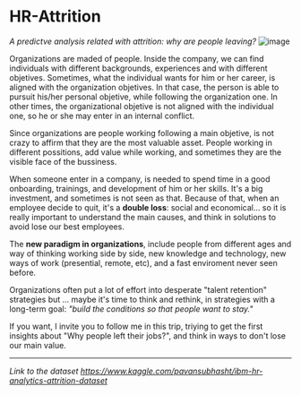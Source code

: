 # HR-Attrition
*A predictve analysis related with attrition: why are people leaving?*
![image](https://www.betterworks.com/wp-content/uploads/2020/06/TheBetterWayToQuit.jpg)


Organizations are maded of people. Inside the company, we can find individuals with different backgrounds, experiences and with different objetives. 
Sometimes, what the individual wants for him or her career, is aligned with the organization objetives. In that case, the person is able to pursuit his/her personal objetive, while following the organization one. In other times, the organizational objetive is not aligned with the individual one, so he or she may enter in an internal conflict.

Since organizations are people working following a main objetive, is not crazy to affirm that they are the most valuable asset. People working in different possitions, add value while working, and sometimes they are the visible face of the bussiness.

When someone enter in a company, is needed to spend time in a good onboarding, trainings, and development of him or her skills. It's a big investment, and sometimes is not seen as that. Because of that, when an employee decide to quit, it's a **double loss**: social and economical... so it is really important to understand the main causes, and think in solutions to avoid lose our best employees.

The **new paradigm in organizations**, include people from different ages and way of thinking working side by side, new knowledge and technology, new ways of work (presential, remote, etc), and a fast enviroment never seen before.

Organizations often put a lot of effort into desperate "talent retention" strategies but ... maybe it's time to think and rethink, in strategies with a long-term goal: *"build the conditions so that people want to stay."*

If you want, I invite you to follow me in this trip, triying to get the first insights about "Why people left their jobs?", and think in ways to don't lose our main value.

----------
*Link to the dataset https://www.kaggle.com/pavansubhasht/ibm-hr-analytics-attrition-dataset*

